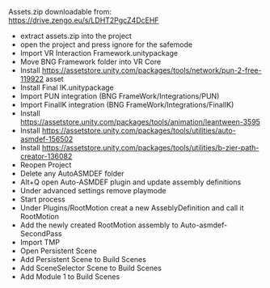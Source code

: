 Assets.zip downloadable from: https://drive.zengo.eu/s/LDHT2PgcZ4DcEHF
- extract assets.zip into the project
- open the project and press ignore for the safemode
- Import VR Interaction Framework.unitypackage
- Move BNG Framework folder into VR Core
- Install https://assetstore.unity.com/packages/tools/network/pun-2-free-119922 asset
- Install Final IK.unitypackage
- Import PUN integration (BNG FrameWork/Integrations/PUN)
- Import FinalIK integration (BNG FrameWork/Integrations/FinalIK)
- Install https://assetstore.unity.com/packages/tools/animation/leantween-3595
- Install https://assetstore.unity.com/packages/tools/utilities/auto-asmdef-156502
- Install https://assetstore.unity.com/packages/tools/utilities/b-zier-path-creator-136082
- Reopen Project
- Delete any AutoASMDEF folder
- Alt+Q open Auto-ASMDEF plugin and update assembly definitions
- Under advanced settings remove playmode
- Start process
- Under Plugins/RootMotion creat a new AsseblyDefinition and call it RootMotion
- Add the newly created RootMotion assembly to Auto-asmdef-SecondPass
- Import TMP
- Open Persistent Scene
- Add Persistent Scene to Build Scenes
- Add SceneSelector Scene to Build Scenes
- Add Module 1 to Build Scenes

